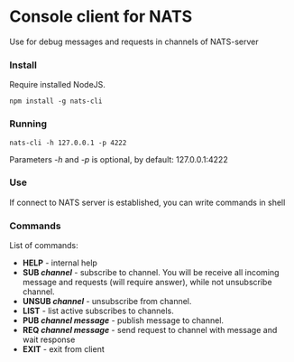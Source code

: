# Console client for NATS

Use for debug messages and requests in channels of NATS-server

### Install

Require installed NodeJS.

```
npm install -g nats-cli
```

### Running

```
nats-cli -h 127.0.0.1 -p 4222
```

Parameters *-h* and *-p* is optional, by default: 127.0.0.1:4222

### Use

If connect to NATS server is established, you can write commands in shell

### Commands

List of commands:
 - **HELP** - internal help
 - **SUB *channel*** - subscribe to channel. You will be receive all incoming message and requests (will require answer), while not unsubscribe channel.
 - **UNSUB *channel*** - unsubscribe from channel.
 - **LIST** - list active subscribes to channels.
 - **PUB *channel* *message*** - publish message to channel.
 - **REQ *channel* *message*** - send request to channel with message and wait response
 - **EXIT** - exit from client
